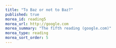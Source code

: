 ```yaml
---
title: "To Baz or not to Baz?"
published: true
morea_id: reading5
morea_url: http://google.com
morea_summary: "The fifth reading (google.com)"
morea_type: reading
morea_sort_order: 5
---
```


